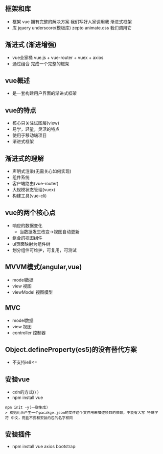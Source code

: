## 框架和库
- 框架 vue 拥有完整的解决方案 我们写好人家调用我 渐进式框架
- 库 jquery underscore(模板库) zepto animate.css 我们调用它

## 渐进式 (渐进增强)
- vue全家桶 vue.js + vue-router + vuex + axios
- 通过组合 完成一个完整的框架

## vue概述
- 是一套构建用户界面的渐进式框架

## vue的特点
- 核心只关注试图层(view)
- 易学，轻量，灵活的特点
- 使用于移动端项目
- 渐进式框架

## 渐进式的理解
- 声明式渲染(无需关心如何实现)
- 组件系统
- 客户端路由(vue-router)
- 大规模状态管理(vuex)
- 构建工具(vue-cli)

## vue的两个核心点
- 响应的数据变化
  - 当数据发生改变->视图自动更新
- 组合的视图组件
- ui页面映射为组件树
- 划分组件可维护，可复用，可测试

## MVVM模式(angular,vue)
- model数据
- view 视图
- viewModel 视图模型

## MVC
- model数据
- view 视图
- controller 控制器

## Object.defineProperty(es5)的没有替代方案
- 不支持ie8<=

## 安装vue
- cdn的方式(<script src="https://cdn.jsdelivr.net/npm/vue@2.5.16/dist/vue.js"></script>)
)
- npm install vue
```
npm init -y(一键生成)
> 初始化会产生一个pacakge.json的文件这个文件用来描述项目的依赖，不能有大写 特殊字符 中文，而且不要和安装的包的名字相同
```
## 安装插件
- npm install vue axios bootstrap
